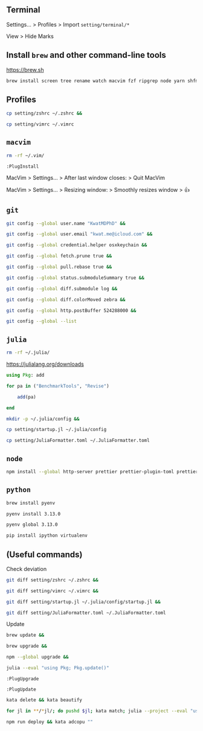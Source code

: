 ## Terminal

Settings... > Profiles > Import `setting/terminal/*`

View > Hide Marks

## Install `brew` and other command-line tools

https://brew.sh

```bash
brew install screen tree rename watch macvim fzf ripgrep node yarn shfmt xclip xsel exiftool imagemagick
```

## Profiles

```bash
cp setting/zshrc ~/.zshrc &&

cp setting/vimrc ~/.vimrc
```

## `macvim`

```bash
rm -rf ~/.vim/
```

```vim
:PlugInstall
```

MacVim > Settings... > After last window closes: > Quit MacVim

MacVim > Settings... > Resizing window: > Smoothly resizes window > 👍

## `git`

```bash
git config --global user.name "KwatMDPhD" &&

git config --global user.email "kwat.me@icloud.com" &&

git config --global credential.helper osxkeychain &&

git config --global fetch.prune true &&

git config --global pull.rebase true &&

git config --global status.submoduleSummary true &&

git config --global diff.submodule log &&

git config --global diff.colorMoved zebra &&

git config --global http.postBuffer 524288000 &&

git config --global --list
```

## `julia`

```bash
rm -rf ~/.julia/
```

https://julialang.org/downloads

```julia
using Pkg: add

for pa in ("BenchmarkTools", "Revise")

    add(pa)

end
```

```bash
mkdir -p ~/.julia/config &&

cp setting/startup.jl ~/.julia/config
```

```bash
cp setting/JuliaFormatter.toml ~/.JuliaFormatter.toml
```

## `node`

```bash
npm install --global http-server prettier prettier-plugin-toml prettier-plugin-tailwindcss
```

## `python`

```bash
brew install pyenv

pyenv install 3.13.0

pyenv global 3.13.0

pip install ipython virtualenv
```

## (Useful commands)

Check deviation

```bash
git diff setting/zshrc ~/.zshrc &&

git diff setting/vimrc ~/.vimrc &&

git diff setting/startup.jl ~/.julia/config/startup.jl &&

git diff setting/JuliaFormatter.toml ~/.JuliaFormatter.toml
```

Update

```bash
brew update &&

brew upgrade &&

npm --global upgrade &&

julia --eval "using Pkg; Pkg.update()"
```

```vim
:PlugUpgrade

:PlugUpdate
```

```bash
kata delete && kata beautify
```

```bash
for jl in **/*jl/; do pushd $jl; kata match; julia --project --eval "using Pkg; Pkg.update()"; popd; done && kata festdi; kata adcopu ""
```

```bash
npm run deploy && kata adcopu ""
```
